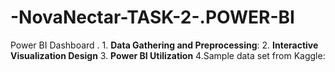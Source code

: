 # -NovaNectar-TASK-2-.POWER-BI
 Power BI Dashboard   . 1. **Data Gathering and Preprocessing**:  2. **Interactive Visualization Design**    3. **Power BI Utilization**  4.Sample data set from Kaggle:
